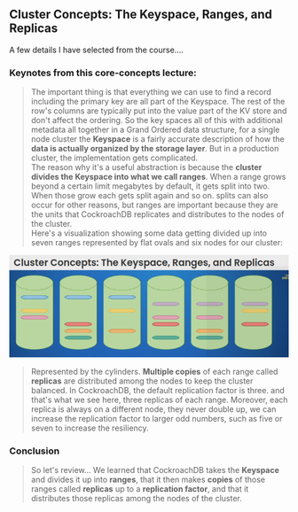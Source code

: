 ## Cluster Concepts: The Keyspace, Ranges, and Replicas

A few details I have selected from the course....

### Keynotes from this core-concepts lecture:

>The important thing is that everything we can use to find a record including the primary key are all part of the Keyspace.
The rest of the row's columns are typically put into the value part of the KV store and don't affect the ordering.
So the key spaces all of this with additional metadata all together in a Grand Ordered data structure, for a single node cluster the **Keyspace** is a fairly accurate description of how the **data is actually organized by the storage layer**.
But in a production cluster, the implementation gets complicated.<br/>
The reason why it's a useful abstraction is because the **cluster divides the Keyspace into what we call ranges**.
When a range grows beyond a certain limit megabytes by default, it gets split into two.
When those grow each gets split again and so on.
splits can also occur for other reasons, but ranges are important because they are the units that CockroachDB replicates and distributes to the nodes of the cluster.<br/>
Here's a visualization showing some data getting divided up into seven ranges represented by flat ovals and six nodes for our cluster:<br/>

![Keyspace-Ranges-and-Replicas.png](Keyspace-Ranges-and-Replicas.png)

> Represented by the cylinders.
**Multiple copies** of each range called **replicas** are distributed among the nodes to keep the cluster balanced.
In CockroachDB, the default replication factor is three.
and that's what we see here, three replicas of each range.
Moreover, each replica is always on a different node, they never double up, we can increase the replication factor to larger odd numbers, such as five or seven to increase the resiliency.<br/>


### Conclusion 

> So let's review...
We learned that CockroachDB takes the **Keyspace** and divides it up into **ranges**, that it then makes **copies** of those ranges called **replicas** up to a **replication factor**, and that it distributes those replicas among the nodes of the cluster.


